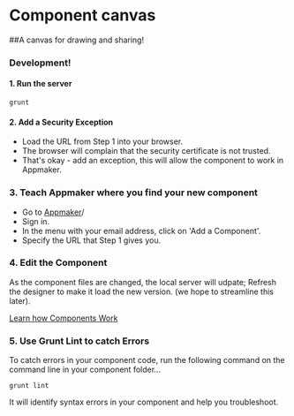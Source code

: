# Component canvas

##A canvas for drawing and sharing!

### Development!

#### 1. Run the server

```
grunt
```

#### 2. Add a Security Exception

* Load the URL from Step 1 into your browser.
* The browser will complain that the security certificate is not trusted.
* That's okay - add an exception, this will allow the component to work in Appmaker.

###  3. Teach Appmaker where you find your new component

* Go to [Appmaker](https://appmaker-integration.herokuapp.com/designer)/
* Sign in.
* In the menu with your email address, click on 'Add a Component'.
* Specify the URL that Step 1 gives you.

### 4. Edit the Component

As the component files are changed, the local server will udpate; Refresh the designer to make it load the new version. (we hope to streamline this later).

[Learn how Components Work](https://github.com/mozilla-appmaker/appmaker/wiki/How-Components-are-Built)

### 5. Use Grunt Lint to catch Errors

To catch errors in your component code, run the following command on the command line in your component folder...

```
grunt lint
```

It will identify syntax errors in your component and help you troubleshoot.
